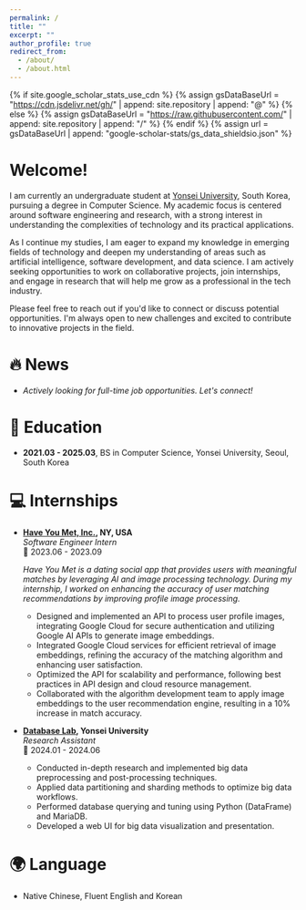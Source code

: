 ```yaml
---
permalink: /
title: ""
excerpt: ""
author_profile: true
redirect_from: 
  - /about/
  - /about.html
---
```


{% if site.google_scholar_stats_use_cdn %}
{% assign gsDataBaseUrl = "https://cdn.jsdelivr.net/gh/" | append: site.repository | append: "@" %}
{% else %}
{% assign gsDataBaseUrl = "https://raw.githubusercontent.com/" | append: site.repository | append: "/" %}
{% endif %}
{% assign url = gsDataBaseUrl | append: "google-scholar-stats/gs_data_shieldsio.json" %}

<span class='anchor' id='about-me'></span>
# Welcome! 

I am currently an undergraduate student at [Yonsei University](https://cs.yonsei.ac.kr/), South Korea, pursuing a degree in Computer Science. My academic focus is centered around software engineering and research, with a strong interest in understanding the complexities of technology and its practical applications.

As I continue my studies, I am eager to expand my knowledge in emerging fields of technology and deepen my understanding of areas such as artificial intelligence, software development, and data science. I am actively seeking opportunities to work on collaborative projects, join internships, and engage in research that will help me grow as a professional in the tech industry.

Please feel free to reach out if you'd like to connect or discuss potential opportunities. I'm always open to new challenges and excited to contribute to innovative projects in the field.

# 🔥 News
- *Actively looking for full-time job opportunities. Let's connect!*

# 📖 Education
- **2021.03 - 2025.03**, BS in Computer Science, Yonsei University, Seoul, South Korea

# 💻 Internships
- **[Have You Met, Inc.](https://haveyoumet.co/), NY, USA**  
  *Software Engineer Intern*  
  📅 2023.06 - 2023.09
  
  *Have You Met is a dating social app that provides users with meaningful matches by leveraging AI and image processing technology. During my internship, I worked on enhancing the accuracy of user matching recommendations by improving profile image processing.*

  - Designed and implemented an API to process user profile images, integrating Google Cloud for secure authentication and utilizing Google AI APIs to generate image embeddings.
  - Integrated Google Cloud services for efficient retrieval of image embeddings, refining the accuracy of the matching algorithm and enhancing user satisfaction.
  - Optimized the API for scalability and performance, following best practices in API design and cloud resource management.
  - Collaborated with the algorithm development team to apply image embeddings to the user recommendation engine, resulting in a 10% increase in match accuracy.

  
- **[Database Lab](https://database.yonsei.ac.kr/), Yonsei University**  
  *Research Assistant*  
  📅 2024.01 - 2024.06
  
  - Conducted in-depth research and implemented big data preprocessing and post-processing techniques.
  - Applied data partitioning and sharding methods to optimize big data workflows.
  - Performed database querying and tuning using Python (DataFrame) and MariaDB.
  - Developed a web UI for big data visualization and presentation.

# 🌍 Language
- Native Chinese, Fluent English and Korean
